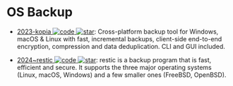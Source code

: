 # OS Backup

- [2023-kopia ![code](https://ng-tech.icu/assets/code.svg) ![star](https://img.shields.io/github/stars/kopia/kopia)](https://github.com/kopia/kopia): Cross-platform backup tool for Windows, macOS & Linux with fast, incremental backups, client-side end-to-end encryption, compression and data deduplication. CLI and GUI included.

- [2024~restic ![code](https://ng-tech.icu/assets/code.svg) ![star](https://img.shields.io/github/stars/restic/restic)](https://github.com/restic/restic): restic is a backup program that is fast, efficient and secure. It supports the three major operating systems (Linux, macOS, Windows) and a few smaller ones (FreeBSD, OpenBSD).
